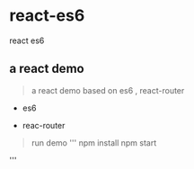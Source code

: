 # react-es6
react es6


## a react demo

>a react demo based on es6 , react-router
* es6<br />

* reac-router<br />

>run demo
'''
npm install
npm start

'''
